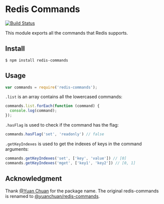 # Redis Commands

[![Build Status](https://travis-ci.org/luin/redis-commands.png?branch=master)](https://travis-ci.org/luin/redis-commands)

This module exports all the commands that Redis supports.

## Install

```shell
$ npm install redis-commands
```

## Usage

```javascript
var commands = require('redis-commands');
```

`.list` is an array contains all the lowercased commands:

```javascript
commands.list.forEach(function (command) {
  console.log(command);
});
```

`.hasFlag` is used to check if the command has the flag:

```javascript
commands.hasFlag('set', 'readonly') // false
```

`.getKeyIndexes` is used to get the indexes of keys in the command arguments:

```javascript
commands.getKeyIndexes('set', ['key', 'value']) // [0]
commands.getKeyIndexes('mget', ['key1', 'key2']) // [0, 1]
```

## Acknowledgment

Thank [@Yuan Chuan](https://github.com/yuanchuan) for the package name. The original redis-commands is renamed to [@yuanchuan/redis-commands](https://www.npmjs.com/package/@yuanchuan/redis-commands).
